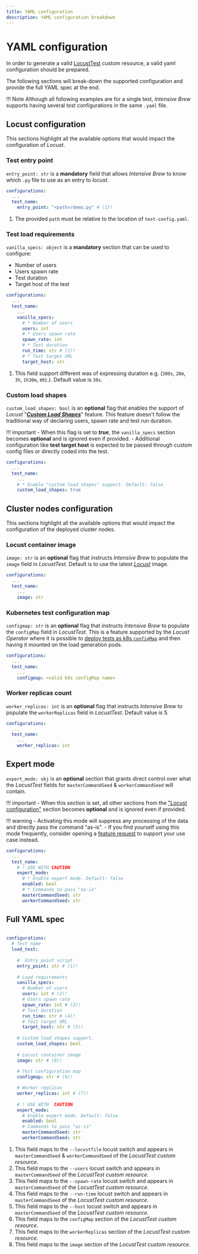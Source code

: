 ```yaml
---
title: YAML configuration
description: YAML configuration breakdown
---
```


# YAML configuration
In order to generate a valid [LocustTest] custom resource, a valid yaml configuration should be prepared.

The following sections will break-down the supported configuration and provide the full YAML spec at the end.

!!! Note
        Although all following examples are for a single test, _Intensive Brew_ supports having several _test_ configurations in the same `.yaml` file.


## Locust configuration

This sections highlight all the available options that would impact the configuration of _Locust_. 

### Test entry point

`entry_point: str` is a **mandatory** field that allows _Intensive Brew_ to know which `.py` file to use as an entry to _locust_.

```yaml title="test-config.yaml"
configurations:
  ...
  test_name:
    entry_point: "<path>/demo.py" # (1)!
```

1. The provided `path` must be relative to the location of `test-config.yaml`.

### Test load requirements

`vanilla_specs: object` is a **mandatory** section that can be used to configure:

- Number of users
- Users spawn rate
- Test duration
- Target host of the test

```yaml title="test-config.yaml"
configurations:
  ...
  test_name:
    ...
    vanilla_specs:
      # * Number of users
      users: int
      # * Users spawn rate
      spawn_rate: int
      # * Test duration
      run_time: str # (1)!
      # * Test target URL 
      target_host: str
```

1. This field support different was of expressing duration e.g. (`300s`, `20m`, `3h`, `1h30m`, etc.). Default value is `30s`.

### Custom load shapes

`custom_load_shapes: bool` is an **optional** flag that enables the support of _Locust_ "**_[Custom Load Shapes]_**" feature. This feature doesn't follow the traditional way of declaring users, spawn rate and test run duration.

!!! important
    - When this flag is set to **_true_**, the `vanilla_specs` section becomes **optional** and is ignored even if provided.
    - Additional configuration like **test target host** is expected to be passed through custom config files or directly coded into the test.

```yaml title="test-config.yaml"
configurations:
  ...
  test_name:
    ...
    # * Enable "custom load shapes" support. Default: false
    custom_load_shapes: true
```

## Cluster nodes configuration

This sections highlight all the available options that would impact the configuration of the deployed cluster nodes.

### Locust container image

`image: str`  is an **optional** flag that instructs _Intensive Brew_ to populate the `image` field in _LocustTest_. Default is to use the latest _[Locust]_ image.

```yaml title="test-config.yaml"
configurations:
  ...
  test_name:
    ...
    image: str
```

### Kubernetes test configuration map

`configmap: str` is an **optional** flag that instructs _Intensive Brew_ to populate the `configMap` field in _LocustTest_. This is a feature supported by the _Locust Operator_ where it is possible to [deploy tests as k8s `configMap`] and then having it mounted on the load generation pods.

```yaml title="test-config.yaml"
configurations:
  ...
  test_name:
    ...
    configmap: <valid k8s configMap name>
```

### Worker replicas count

`worker_replicas: int` is an **optional** flag that instructs _Intensive Brew_ to populate the `workerReplicas` field in _LocustTest_. Default value is 5.

```yaml title="test-config.yaml"
configurations:
  ...
  test_name:
    ...
    worker_replicas: int
```

## Expert mode

`expert_mode: obj` is an **optional** section that grants direct control over what the _LocustTest_ fields for `masterCommandSeed` & `workerCommandSeed` will contain.

!!! important
    - When this section is set, all other sections from the ["Locust configuration"](#locust-configuration) section becomes **optional** and is ignored even if provided.

!!! warning
    - Activating this mode will suppress any processing of the data and directly pass the command "as-is".
    - If you find yourself using this mode frequently, consider opening a [feature request] to support your use case instead.  

```yaml title="test-config.yaml"
configurations:
  ...
  test_name:
    # ! USE WITH CAUTION
    expert_mode:
      # * Enable expert mode. Default: false
      enabled: bool
      # * Commands to pass "as-is"
      masterCommandSeed: str
      workerCommandSeed: str
```

## Full YAML spec

```yaml title="test-config.yaml"

configurations:
  # Test name
  load_test:
  
    #  Entry point script
    entry_point: str # (1)!
    
    # Load requirements
    vanilla_specs: 
      # Number of users
      users: int # (2)!
      # Users spawn rate
      spawn_rate: int # (3)!
      # Test duration
      run_time: str # (4)!
      # Test target URL 
      target_host: str # (5)!
    
    # Custom load shapes support.
    custom_load_shapes: bool
    
    # Locust container image
    image: str # (8)!
    
    # Test configuration map
    configmap: str # (6)!

    # Worker replicas
    worker_replicas: int # (7)!
    
    # ! USE WITH  CAUTION
    expert_mode:
      # Enable expert mode. Default: false
      enabled: bool
      # Commands to pass "as-is"
      masterCommandSeed: str
      workerCommandSeed: str
```

1. This field maps to the `--locustfile` locust switch and appears in `masterCommandSeed` & `workerCommandSeed` of the _LocustTest custom resource_.
2. This field maps to the `--users` locust switch and appears in `masterCommandSeed` of the _LocustTest custom resource_.
3. This field maps to the `--spawn-rate` locust switch and appears in `masterCommandSeed` of the _LocustTest custom resource_.
4. This field maps to the `--run-time` locust switch and appears in `masterCommandSeed` of the _LocustTest custom resource_.
5. This field maps to the `--host` locust switch and appears in `masterCommandSeed` of the _LocustTest custom resource_.
6. This field maps to the `configMap`  section of the _LocustTest custom resource_.
7. This field maps to the `workerReplicas`  section of the _LocustTest custom resource_.
8. This field maps to the `image`  section of the _LocustTest custom resource_.




[//]: # (Links)
[LocustTest]: https://abdelrhmanhamouda.github.io/locust-k8s-operator/getting_started/#step-2-write-a-valid-custom-resource-for-locusttest-crd
[Custom Load Shapes]: https://docs.locust.io/en/stable/custom-load-shape.html
[deploy tests as k8s `configMap`]: https://abdelrhmanhamouda.github.io/locust-k8s-operator/getting_started/#step-4-deploy-test-as-a-configmap
[feature request]: https://github.com/AbdelrhmanHamouda/intensive-brew/issues
[Locust]: https://hub.docker.com/r/locustio/locust#!